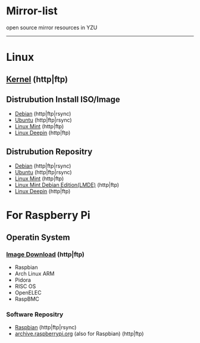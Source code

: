 Mirror-list
===========

open source mirror resources in YZU

---------

# Linux

## [Kernel](http://forum.cse.yzu.edu.tw/Linux/kernel/) (http|ftp)

## Distrubution Install ISO/Image
 - [Debian](http://linux.cse.yzu.edu.tw/debian-cd/) (http|ftp|rsync)
 - [Ubuntu](http://linux.cse.yzu.edu.tw/ubuntu-releases/) (http|ftp|rsync)
 - [Linux Mint](http://forum.cse.yzu.edu.tw/Linux/linuxmint/isos/) (http|ftp)
 - [Linux Deepin](http://forum.cse.yzu.edu.tw/Linux/Deepin/deepin-cd/) (http|ftp)

## Distrubution Repositry
 - [Debian](http://linux.cse.yzu.edu.tw/debian/) (http|ftp|rsync)
 - [Ubuntu](http://linux.cse.yzu.edu.tw/ubuntu/) (http|ftp|rsync)
 - [Linux Mint](http://forum.cse.yzu.edu.tw/Linux/linuxmint/packages/) (http|ftp)
 - [Linux Mint Debian Edition(LMDE)](http://forum.cse.yzu.edu.tw/Linux/linuxmint/debian/latest/) (http|ftp)
 - [Linux Deepin](http://forum.cse.yzu.edu.tw/Linux/Deepin/deepin/) (http|ftp)

# For Raspberry Pi

## Operatin System

### [Image Download](http://forum.cse.yzu.edu.tw/Linux/raspberrypi/) (http|ftp)
 - Raspbian
 - Arch Linux ARM
 - Pidora
 - RISC OS
 - OpenELEC
 - RaspBMC

### Software Repositry
 - [Raspbian](http://ftp.cse.yzu.edu.tw/) (http|ftp|rsync)
 - [archive.raspberrypi.org](http://forum.cse.yzu.edu.tw/Linux/archive.raspberrypi.org/) (also for Raspbian) (http|ftp)
